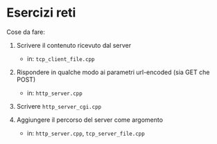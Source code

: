 # Esercizi reti

Cose da fare:

1. Scrivere il contenuto ricevuto dal server
    - in: `tcp_client_file.cpp`

2. Rispondere in qualche modo ai parametri url-encoded (sia GET che POST)
    - in: `http_server.cpp`

3. Scrivere `http_server_cgi.cpp`

4. Aggiungere il percorso del server come argomento
    - in: `http_server.cpp`, `tcp_server_file.cpp`
